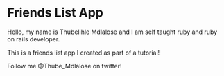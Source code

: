 # Friends List App

Hello, my name is Thubelihle Mdlalose and I am self taught ruby and ruby on rails developer.

This is a friends list app I created as part of a tutorial!

Follow me @Thube_Mdlalose on twitter!
